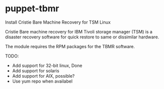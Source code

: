 puppet-tbmr
===========

Install Cristie Bare Machine Recovery for TSM Linux

Cristie Bare machine recovery for IBM Tivoli storage manager (TSM)
is a disaster recovery software for quick restore
to same or dissimilar hardware.

The module requires the RPM packages for the TBMR software. 

TODO:
- Add support for 32-bit linux, Done
- Add support for solaris
- Add support for AIX, possible?
- Use yum repo when availabel 
